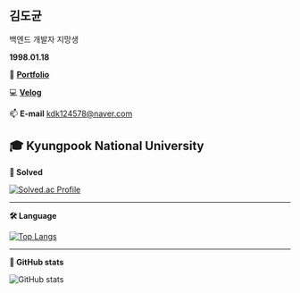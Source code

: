 ## 김도균

백엔드 개발자 지망생

**1998.01.18**

👀 [**Portfolio**](https://github.com/dogyun-k/Portpolio-Dogyun)

💻 [**Velog**](https://velog.io/@dogyun-k) 

📫 **E-mail** kdk124578@naver.com



🎓 **Kyungpook National University** 
--------------------------

**🔑 Solved**

[![Solved.ac Profile](http://mazassumnida.wtf/api/v2/generate_badge?boj=kdk124578)](https://solved.ac/kdk124578/)

--------------------------
**🛠️ Language**

[![Top Langs](https://github-readme-stats.vercel.app/api/top-langs/?username=dogyun-k&layout=compact)](https://github.com/anuraghazra/github-readme-stats)

--------------------------
**🏅 GitHub stats**

![GitHub stats](https://github-readme-stats.vercel.app/api?username=dogyun-k&show_icons=true&theme=vue-dark)



<!---
dogyun-k/dogyun-k is a ✨ special ✨ repository because its `README.md` (this file) appears on your GitHub profile.
You can click the Preview link to take a look at your changes.
--->
